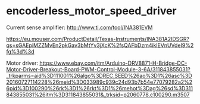 # encoderless_motor_speed_driver

Current sense amplifier:
http://www.ti.com/tool/INA381EVM

https://eu.mouser.com/ProductDetail/Texas-Instruments/INA381A2IDSGR?qs=sGAEpiMZZMvEn2pkGav3bMtYv3jXcK%2fsQAFbDzm4iklEVnUVdeI9%2fg%3d%3d

Motor driver:
https://www.ebay.com/itm/Arduino-DRV8871-H-Bridge-DC-Motor-Driver-Breakout-Board-PWM-Control-Module-3-6A/311843855031?_trkparms=aid%3D111001%26algo%3DREC.SEED%26ao%3D1%26asc%3D20160727114228%26meid%3D033989c939c24d93b7b54e77079282a2%26pid%3D100290%26rk%3D1%26rkt%3D1%26mehot%3Dag%26sd%3D311843855031%26itm%3D311843855031&_trksid=p2060778.c100290.m3507
